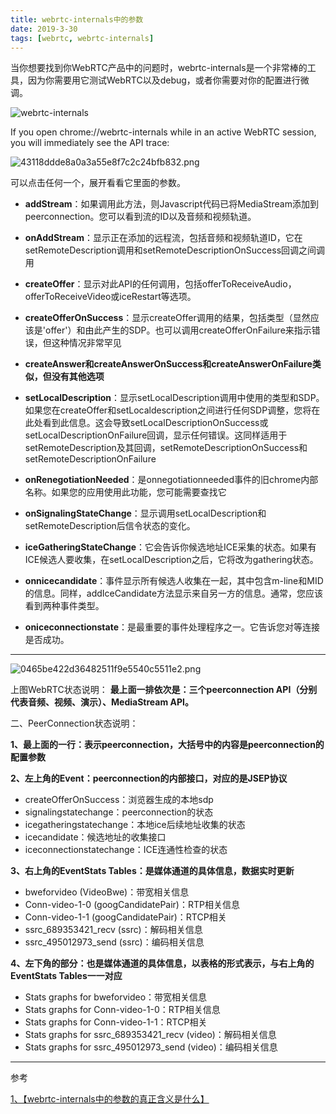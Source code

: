 ```yaml
---
title: webrtc-internals中的参数
date: 2019-3-30
tags: [webrtc, webrtc-internals] 
---
```



当你想要找到你WebRTC产品中的问题时，webrtc-internals是一个非常棒的工具，因为你需要用它测试WebRTC以及debug，或者你需要对你的配置进行微调。

<!--more-->



![webrtc-internals](https://webrtc.org.cn/wp-content/uploads/2017/01/internals1-300x158.jpg)


If you open chrome://webrtc-internals while in an active WebRTC session, you will immediately see the API trace:

![43118ddde8a0a3a55e8f7c2c24bfb832.png](https://i.loli.net/2019/03/30/5c9f15340eb53.png)

可以点击任何一个，展开看看它里面的参数。

- **addStream**：如果调用此方法，则Javascript代码已将MediaStream添加到peerconnection。您可以看到流的ID以及音频和视频轨道。

- **onAddStream**：显示正在添加的远程流，包括音频和视频轨道ID，它在setRemoteDescription调用和setRemoteDescriptionOnSuccess回调之间调用

- **createOffer**：显示对此API的任何调用，包括offerToReceiveAudio，offerToReceiveVideo或iceRestart等选项。

- **createOfferOnSuccess**：显示createOffer调用的结果，包括类型（显然应该是'offer'）和由此产生的SDP。也可以调用createOfferOnFailure来指示错误，但这种情况非常罕见

- **createAnswer和createAnswerOnSuccess和createAnswerOnFailure类似，但没有其他选项**

- **setLocalDescription**：显示setLocalDescription调用中使用的类型和SDP。如果您在createOffer和setLocaldescription之间进行任何SDP调整，您将在此处看到此信息。这会导致setLocalDescriptionOnSuccess或setLocalDescriptionOnFailure回调，显示任何错误。这同样适用于setRemoteDescription及其回调，setRemoteDescriptionOnSuccess和setRemoteDescriptionOnFailure


- **onRenegotiationNeeded**：是onnegotiationneeded事件的旧chrome内部名称。如果您的应用使用此功能，您可能需要查找它


- **onSignalingStateChange**：显示调用setLocalDescription和setRemoteDescription后信令状态的变化。

- **iceGatheringStateChange**：它会告诉你候选地址ICE采集的状态。如果有ICE候选人要收集，在setLocalDescription之后，它将改为gathering状态。

- **onnicecandidate**：事件显示所有候选人收集在一起，其中包含m-line和MID的信息。同样，addIceCandidate方法显示来自另一方的信息。通常，您应该看到两种事件类型。

- **oniceconnectionstate**：是最重要的事件处理程序之一。它告诉您对等连接是否成功。

---

![0465be422d36482511f9e5540c5511e2.png](https://i.loli.net/2019/03/30/5c9f153410d0f.png)

 上图WebRTC状态说明： 
**最上面一排依次是：三个peerconnection API（分别代表音频、视频、演示）、MediaStream API。**



二、PeerConnection状态说明：

**1、最上面的一行：表示peerconnection，大括号中的内容是peerconnection的配置参数**

**2、左上角的Event：peerconnection的内部接口，对应的是JSEP协议** 

- createOfferOnSuccess：浏览器生成的本地sdp
- signalingstatechange：peerconnection的状态
- icegatheringstatechange：本地ice后续地址收集的状态
- icecandidate：候选地址的收集接口
- iceconnectionstatechange：ICE连通性检查的状态


**3、右上角的EventStats Tables：是媒体通道的具体信息，数据实时更新** 

- bweforvideo (VideoBwe)：带宽相关信息
- Conn-video-1-0 (googCandidatePair)：RTP相关信息
- Conn-video-1-1 (googCandidatePair)：RTCP相关
- ssrc_689353421_recv (ssrc)：解码相关信息
- ssrc_495012973_send (ssrc)：编码相关信息


**4、左下角的部分：也是媒体通道的具体信息，以表格的形式表示，与右上角的EventStats Tables一一对应** 

- Stats graphs for bweforvideo：带宽相关信息
- Stats graphs for Conn-video-1-0：RTP相关信息
- Stats graphs for Conn-video-1-1：RTCP相关
- Stats graphs for ssrc_689353421_recv (video)：解码相关信息
- Stats graphs for ssrc_495012973_send (video)：编码相关信息



---

参考

[1、【webrtc-internals中的参数的真正含义是什么】](http://webrtc.org.cn/parameters-webrtc-internals/)
















